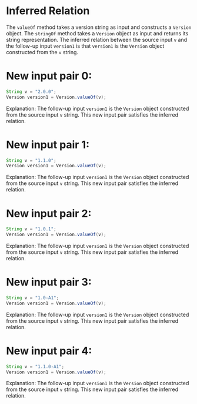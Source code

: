 # Inferred Relation
The `valueOf` method takes a version string as input and constructs a `Version` object. The `stringOf` method takes a `Version` object as input and returns its string representation. The inferred relation between the source input `v` and the follow-up input `version1` is that `version1` is the `Version` object constructed from the `v` string.

# New input pair 0:
```java
String v = "2.0.0";
Version version1 = Version.valueOf(v);
```
Explanation: The follow-up input `version1` is the `Version` object constructed from the source input `v` string. This new input pair satisfies the inferred relation.

# New input pair 1:
```java
String v = "1.1.0";
Version version1 = Version.valueOf(v);
```
Explanation: The follow-up input `version1` is the `Version` object constructed from the source input `v` string. This new input pair satisfies the inferred relation.

# New input pair 2:
```java
String v = "1.0.1";
Version version1 = Version.valueOf(v);
```
Explanation: The follow-up input `version1` is the `Version` object constructed from the source input `v` string. This new input pair satisfies the inferred relation.

# New input pair 3:
```java
String v = "1.0-A1";
Version version1 = Version.valueOf(v);
```
Explanation: The follow-up input `version1` is the `Version` object constructed from the source input `v` string. This new input pair satisfies the inferred relation.

# New input pair 4:
```java
String v = "1.1.0-A1";
Version version1 = Version.valueOf(v);
```
Explanation: The follow-up input `version1` is the `Version` object constructed from the source input `v` string. This new input pair satisfies the inferred relation.